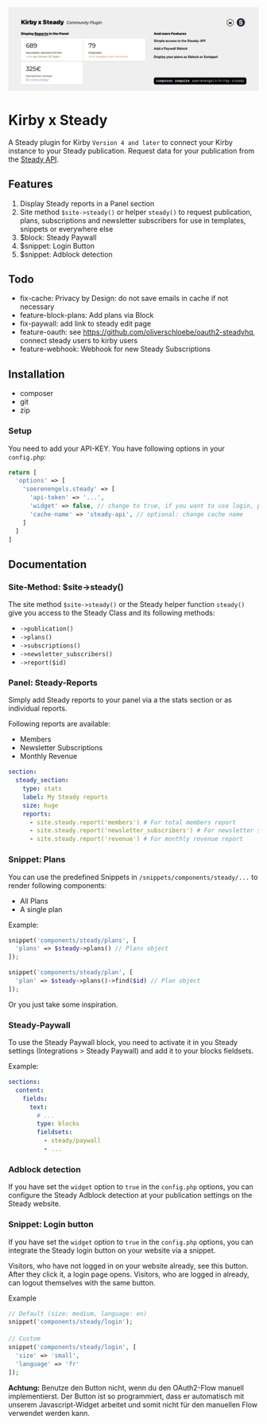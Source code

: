 ![Kirby x Steady](https://github.com/soerenengels/kirby-steady/blob/main/assets/kirby-steady-feature-preview.png?raw=true)

# Kirby x Steady

A Steady plugin for Kirby `Version 4 and later` to connect your Kirby instance to your Steady publication. Request data for your publication from the [Steady API](https://developers.steadyhq.com/#rest).

## Features

1. Display Steady reports in a Panel section
2. Site method `$site->steady()` or helper `steady()` to request publication, plans, subscriptions and newsletter subscribers for use in templates, snippets or everywhere else
3. $block: Steady Paywall
4. $snippet: Login Button
5. $snippet: Adblock detection

## Todo

- fix-cache: Privacy by Design: do not save emails in cache if not necessary
- feature-block-plans: Add plans via Block
- fix-paywall: add link to steady edit page
- feature-oauth: see <https://github.com/oliverschloebe/oauth2-steadyhq>, connect steady users to kirby users
- feature-webhook: Webhook for new Steady Subscriptions

## Installation

- composer
- git
- zip

### Setup

You need to add your API-KEY.
You have following options in your `config.php`:

```php
return [
  'options' => [
    'soerenengels.steady' => [
      'api-token' => '...',
      'widget' => false, // change to true, if you want to use login, paywall, sticky button or adblock detection
      'cache-name' => 'steady-api', // optional: change cache name
    ]
  ]
]
```

## Documentation

### Site-Method: $site->steady()

The site method `$site->steady()` or the Steady helper function `steady()` give you access to the Steady Class and its following methods:

- `->publication()`
- `->plans()`
- `->subscriptions()`
- `->newsletter_subscribers()`
- `->report($id)`

### Panel: Steady-Reports

Simply add Steady reports to your panel via a the stats section or as individual reports.

Following reports are available:

- Members
- Newsletter Subscriptions
- Monthly Revenue

```yml
section:
  steady_section:
    type: stats
    label: My Steady reports
    size: huge
    reports:
      - site.steady.report('members') # For total members report
      - site.steady.report('newsletter_subscribers') # For newsletter subscribers report
      - site.steady.report('revenue') # For monthly revenue report
```

### Snippet: Plans

You can use the predefined Snippets in `/snippets/components/steady/...` to render following components:

- All Plans
- A single plan

Example:

```php
snippet('components/steady/plans', [
  'plans' => $steady->plans() // Plans object
]);
```

```php
snippet('components/steady/plan', [
  'plan' => $steady->plans()->find($id) // Plan object
]);
```

Or you just take some inspiration.

### Steady-Paywall

To use the Steady Paywall block, you need to activate it in you Steady settings (Integrations > Steady Paywall) and add it to your blocks fieldsets.

Example:

```yml
sections:
  content:
    fields:
      text:
        # ...
        type: blocks
        fieldsets:
          - steady/paywall
          - ...
```

### Adblock detection

If you have set the `widget` option to `true` in the `config.php` options, you can configure the Steady Adblock detection at your publication settings on the Steady website.

### Snippet: Login button

If you have set the `widget` option to `true` in the `config.php` options, you can integrate the Steady login button on your website via a snippet.

Visitors, who have not logged in on your website already, see this button. After they click it, a login page opens. Visitors, who are logged in already, can logout themselves with the same button.

Example

```php
// Default (size: medium, language: en)
snippet('components/steady/login');

// Custom
snippet('components/steady/login', [
  'size' => 'small',
  'language' => 'fr'
]);
```

**Achtung:** Benutze den Button nicht, wenn du den OAuth2-Flow manuell implementierst. Der Button ist so programmiert, dass er automatisch mit unserem Javascript-Widget arbeitet und somit nicht für den manuellen Flow verwendet werden kann.
